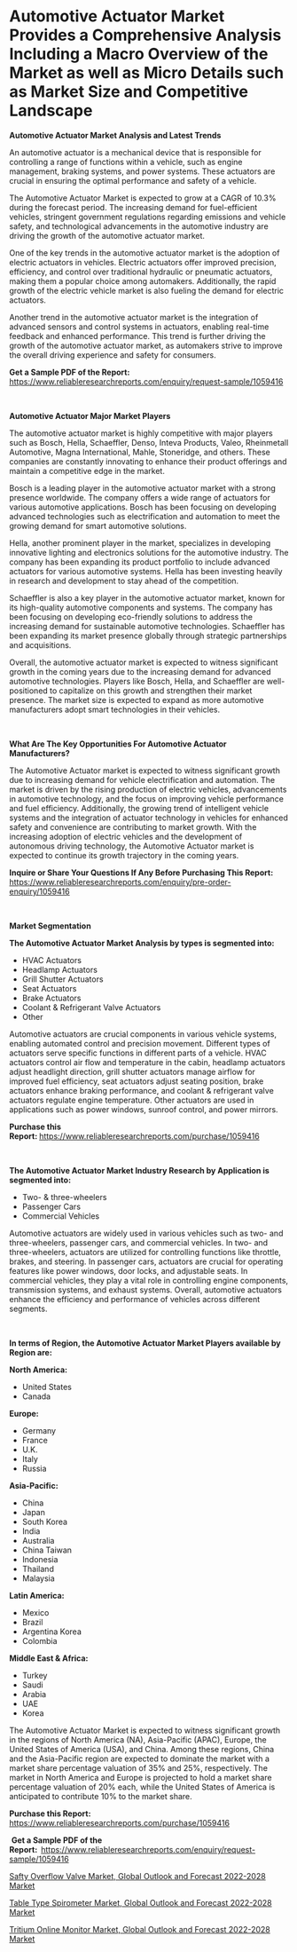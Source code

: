 <p><h1>Automotive Actuator Market Provides a Comprehensive Analysis Including a Macro Overview of the Market as well as Micro Details such as Market Size and Competitive Landscape</h1></p><p><strong>Automotive Actuator Market Analysis and Latest Trends</strong></p>
<p><p>An automotive actuator is a mechanical device that is responsible for controlling a range of functions within a vehicle, such as engine management, braking systems, and power systems. These actuators are crucial in ensuring the optimal performance and safety of a vehicle.</p><p>The Automotive Actuator Market is expected to grow at a CAGR of 10.3% during the forecast period. The increasing demand for fuel-efficient vehicles, stringent government regulations regarding emissions and vehicle safety, and technological advancements in the automotive industry are driving the growth of the automotive actuator market.</p><p>One of the key trends in the automotive actuator market is the adoption of electric actuators in vehicles. Electric actuators offer improved precision, efficiency, and control over traditional hydraulic or pneumatic actuators, making them a popular choice among automakers. Additionally, the rapid growth of the electric vehicle market is also fueling the demand for electric actuators.</p><p>Another trend in the automotive actuator market is the integration of advanced sensors and control systems in actuators, enabling real-time feedback and enhanced performance. This trend is further driving the growth of the automotive actuator market, as automakers strive to improve the overall driving experience and safety for consumers.</p></p>
<p><strong>Get a Sample PDF of the Report:&nbsp;</strong> <a href="https://www.reliableresearchreports.com/enquiry/request-sample/1059416">https://www.reliableresearchreports.com/enquiry/request-sample/1059416</a></p>
<p>&nbsp;</p>
<p><strong>Automotive Actuator Major Market Players</strong></p>
<p><p>The automotive actuator market is highly competitive with major players such as Bosch, Hella, Schaeffler, Denso, Inteva Products, Valeo, Rheinmetall Automotive, Magna International, Mahle, Stoneridge, and others. These companies are constantly innovating to enhance their product offerings and maintain a competitive edge in the market. </p><p>Bosch is a leading player in the automotive actuator market with a strong presence worldwide. The company offers a wide range of actuators for various automotive applications. Bosch has been focusing on developing advanced technologies such as electrification and automation to meet the growing demand for smart automotive solutions. </p><p>Hella, another prominent player in the market, specializes in developing innovative lighting and electronics solutions for the automotive industry. The company has been expanding its product portfolio to include advanced actuators for various automotive systems. Hella has been investing heavily in research and development to stay ahead of the competition.</p><p>Schaeffler is also a key player in the automotive actuator market, known for its high-quality automotive components and systems. The company has been focusing on developing eco-friendly solutions to address the increasing demand for sustainable automotive technologies. Schaeffler has been expanding its market presence globally through strategic partnerships and acquisitions.</p><p>Overall, the automotive actuator market is expected to witness significant growth in the coming years due to the increasing demand for advanced automotive technologies. Players like Bosch, Hella, and Schaeffler are well-positioned to capitalize on this growth and strengthen their market presence. The market size is expected to expand as more automotive manufacturers adopt smart technologies in their vehicles.</p></p>
<p>&nbsp;</p>
<p><strong>What Are The Key Opportunities For Automotive Actuator Manufacturers?</strong></p>
<p><p>The Automotive Actuator market is expected to witness significant growth due to increasing demand for vehicle electrification and automation. The market is driven by the rising production of electric vehicles, advancements in automotive technology, and the focus on improving vehicle performance and fuel efficiency. Additionally, the growing trend of intelligent vehicle systems and the integration of actuator technology in vehicles for enhanced safety and convenience are contributing to market growth. With the increasing adoption of electric vehicles and the development of autonomous driving technology, the Automotive Actuator market is expected to continue its growth trajectory in the coming years.</p></p>
<p><strong>Inquire or Share Your Questions If Any Before Purchasing This Report:</strong> <a href="https://www.reliableresearchreports.com/enquiry/pre-order-enquiry/1059416">https://www.reliableresearchreports.com/enquiry/pre-order-enquiry/1059416</a></p>
<p>&nbsp;</p>
<p><strong>Market Segmentation</strong></p>
<p><strong>The Automotive Actuator Market Analysis by types is segmented into:</strong></p>
<p><ul><li>HVAC Actuators</li><li>Headlamp Actuators</li><li>Grill Shutter Actuators</li><li>Seat Actuators</li><li>Brake Actuators</li><li>Coolant & Refrigerant Valve Actuators</li><li>Other</li></ul></p>
<p><p>Automotive actuators are crucial components in various vehicle systems, enabling automated control and precision movement. Different types of actuators serve specific functions in different parts of a vehicle. HVAC actuators control air flow and temperature in the cabin, headlamp actuators adjust headlight direction, grill shutter actuators manage airflow for improved fuel efficiency, seat actuators adjust seating position, brake actuators enhance braking performance, and coolant & refrigerant valve actuators regulate engine temperature. Other actuators are used in applications such as power windows, sunroof control, and power mirrors.</p></p>
<p><strong>Purchase this Report:&nbsp;</strong><a href="https://www.reliableresearchreports.com/purchase/1059416">https://www.reliableresearchreports.com/purchase/1059416</a></p>
<p>&nbsp;</p>
<p><strong>The Automotive Actuator Market Industry Research by Application is segmented into:</strong></p>
<p><ul><li>Two- & three-wheelers</li><li>Passenger Cars</li><li>Commercial Vehicles</li></ul></p>
<p><p>Automotive actuators are widely used in various vehicles such as two- and three-wheelers, passenger cars, and commercial vehicles. In two- and three-wheelers, actuators are utilized for controlling functions like throttle, brakes, and steering. In passenger cars, actuators are crucial for operating features like power windows, door locks, and adjustable seats. In commercial vehicles, they play a vital role in controlling engine components, transmission systems, and exhaust systems. Overall, automotive actuators enhance the efficiency and performance of vehicles across different segments.</p></p>
<p>&nbsp;</p>
<p><strong>In terms of Region, the Automotive Actuator Market Players available by Region are:</strong></p>
<p>
    <p> <strong> North America: </strong>
        <ul>
            <li>United States</li>
            <li>Canada</li>
        </ul>
        </p> 
    <p> <strong> Europe: </strong>
        <ul>
            <li>Germany</li>
            <li>France</li>
            <li>U.K.</li>
            <li>Italy</li>
            <li>Russia</li>
        </ul>
        </p> 
    <p> <strong> Asia-Pacific: </strong>
        <ul>
            <li>China</li>
            <li>Japan</li>
            <li>South Korea</li>
            <li>India</li>
            <li>Australia</li>
            <li>China Taiwan</li>
            <li>Indonesia</li>
            <li>Thailand</li>
            <li>Malaysia</li>
        </ul>
        </p> 
    <p> <strong> Latin America: </strong>
        <ul>
            <li>Mexico</li>
            <li>Brazil</li>
            <li>Argentina Korea</li>
            <li>Colombia</li>
        </ul>
        </p> 
    <p> <strong> Middle East & Africa: </strong>
        <ul>
            <li>Turkey</li>
            <li>Saudi</li>
            <li>Arabia</li>
            <li>UAE</li>
            <li>Korea</li>
        </ul>
    </p>
    </p>
<p><p>The Automotive Actuator Market is expected to witness significant growth in the regions of North America (NA), Asia-Pacific (APAC), Europe, the United States of America (USA), and China. Among these regions, China and the Asia-Pacific region are expected to dominate the market with a market share percentage valuation of 35% and 25%, respectively. The market in North America and Europe is projected to hold a market share percentage valuation of 20% each, while the United States of America is anticipated to contribute 10% to the market share.</p></p>
<p><strong>Purchase this Report: </strong><a href="https://www.reliableresearchreports.com/purchase/1059416">https://www.reliableresearchreports.com/purchase/1059416</a></p>
<p>&nbsp;<strong>Get a Sample PDF of the Report:&nbsp;&nbsp;</strong><a href="https://www.reliableresearchreports.com/enquiry/request-sample/1059416">https://www.reliableresearchreports.com/enquiry/request-sample/1059416</a></p>
<p><strong></strong></p>
<p><p><a href="https://view.publitas.com/reportprime-1/safty-overflow-valve-market-global-outlook-and-forecast-2022-2028-market-share-market-new-trends-analysis-report-by-type-by-application-by-end-use-by-region-and-segment-forecasts-2023-2030/">Safty Overflow Valve Market, Global Outlook and Forecast 2022-2028 Market</a></p><p><a href="https://view.publitas.com/reportprime-1/table-type-spirometer-market-global-outlook-and-forecast-2022-2028-market-size-growth-and-forecast-from-2023-2030/">Table Type Spirometer Market, Global Outlook and Forecast 2022-2028 Market</a></p><p><a href="https://view.publitas.com/reportprime-1/tritium-online-monitor-market-global-outlook-and-forecast-2022-2028-market-research-report-provides-thorough-industry-overview-which-offers-an-in-depth-analysis-of-product-trends-and-new-market-divisions/">Tritium Online Monitor Market, Global Outlook and Forecast 2022-2028 Market</a></p></p>